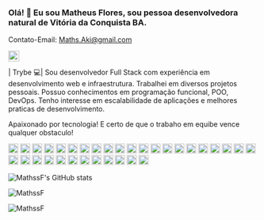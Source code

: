 ### Olá! 👋 Eu sou Matheus Flores, sou pessoa desenvolvedora natural de Vitória da Conquista BA.

Contato-Email: Maths.Aki@gmail.com

<a href="https://www.linkedin.com/in/matheus-oaf/">
  <img align="left" alt="Matheus LinkdeIn" width="22px" src="https://cdn.jsdelivr.net/npm/simple-icons@v3/icons/linkedin.svg" />
</a>

<br />
<br />
| Trybe 💻|
Sou desenvolvedor Full Stack com experiência em desenvolvimento web e infraestrutura.
Trabalhei em diversos projetos pessoais. Possuo conhecimentos em programação funcional, POO, DevOps.
Tenho interesse em escalabilidade de aplicações e melhores praticas de desenvolvimento.

Apaixonado por tecnologia! E certo de que o trabaho em equibe vence qualquer obstaculo!


<code><img height="20" src="https://img.shields.io/badge/JavaScript-323330?style=for-the-badge&logo=javascript&logoColor=F7DF1E" ></code>
<code><img height="20" src="https://img.shields.io/badge/TypeScript-007ACC?style=for-the-badge&logo=typescript&logoColor=white"></code>
<code><img height="20" src="https://img.shields.io/badge/React-20232A?style=for-the-badge&logo=react&logoColor=61DAFB"></code>
<code><img height="20" src="https://img.shields.io/badge/Node.js-339933?style=for-the-badge&logo=nodedotjs&logoColor=white"></code>
<code><img height="20" src="https://img.shields.io/badge/Git-000000?style=for-the-badge&logo=git&logoColor=white"></code>
<code><img height="20" src="https://img.shields.io/badge/GitHub-100000?style=for-the-badge&logo=github&logoColor=white"></code>
<code><img height="20" src="https://img.shields.io/badge/Python-3776AB?style=for-the-badge&logo=python&logoColor=white"></code>
<code><img height="20" src="https://img.shields.io/badge/HTML5-E34F26?style=for-the-badge&logo=html5&logoColor=white"></code>
<code><img height="20" src="https://img.shields.io/badge/CSS3-%231572B6.svg?style=for-the-badge&logo=css3&logoColor=white"></code>
<code><img height="20" src="https://img.shields.io/badge/Tailwind_CSS-38B2AC?style=for-the-badge&logo=tailwindcss&logoColor=white"></code>
<code><img height="20" src="https://img.shields.io/badge/Next.js-000000?style=for-the-badge&logo=nextdotjs&logoColor=white"></code>
<code><img height="20" src="https://img.shields.io/badge/NestJS-E0234E?style=for-the-badge&logo=nestjs&logoColor=white"></code>
<code><img height="20" src="https://img.shields.io/badge/JWT-000000?style=for-the-badge&logo=JSON%20web%20tokens&logoColor=white"></code>
<code><img height="20" src="https://img.shields.io/badge/eslint-3A33D1?style=for-the-badge&logo=eslint&logoColor=white"></code>
<code><img height="20" src="https://img.shields.io/badge/MySQL-005C84?style=for-the-badge&logo=mysql&logoColor=white"></code>
<code><img height="20" src="https://img.shields.io/badge/PostgreSQL-336791?style=for-the-badge&logo=postgresql&logoColor=white"></code>
<code><img height="20" src="https://img.shields.io/badge/RabbitMQ-FF6600?style=for-the-badge&logo=rabbitmq&logoColor=white"></code>
<code><img height="20" src="https://img.shields.io/badge/Cypress-17202C?style=for-the-badge&logo=cypress&logoColor=white"></code>
<code><img height="20" src="https://img.shields.io/badge/Linux-FCC624?style=for-the-badge&logo=linux&logoColor=black"></code>
<code><img height="20" src="https://img.shields.io/badge/Ubuntu-E95420?style=for-the-badge&logo=ubuntu&logoColor=white"></code>
<code><img height="20" src="https://img.shields.io/badge/Windows-0078D6?style=for-the-badge&logo=windows&logoColor=white"></code>
<code><img height="20" src="https://img.shields.io/badge/npm-CB3837?style=for-the-badge&logo=npm&logoColor=white"></code>
<code><img height="20" src="https://img.shields.io/badge/Yarn-2C8EBB?style=for-the-badge&logo=yarn&logoColor=white"></code>
<code><img height="20" src="https://img.shields.io/badge/React_Router-CA4245?style=for-the-badge&logo=react-router&logoColor=white"></code>
<code><img height="20" src="https://img.shields.io/badge/Express-000000?style=for-the-badge&logo=express&logoColor=white"></code>
<code><img height="20" src="https://img.shields.io/badge/Restfy-00A86B?style=for-the-badge&logo=restfy&logoColor=white"></code>
<code><img height="20" src="https://img.shields.io/badge/Fastify-00B4A2?style=for-the-badge&logo=fastify&logoColor=white"></code>
<code><img height="20" src="https://img.shields.io/badge/Sequelize-52B0E7?style=for-the-badge&logo=sequelize&logoColor=white"></code>
<code><img height="20" src="https://img.shields.io/badge/Knex-00A300?style=for-the-badge&logo=knex&logoColor=white"></code>
<code><img height="20" src="https://img.shields.io/badge/TypeORM-4F1D1B?style=for-the-badge&logo=typeorm&logoColor=white"></code>
<code><img height="20" src="https://img.shields.io/badge/Prisma-2D3748?style=for-the-badge&logo=prisma&logoColor=white"></code>
<code><img height="20" src="https://img.shields.io/badge/Docker-2CA5E0?style=for-the-badge&logo=docker&logoColor=white"></code>
<code><img height="20" src="https://img.shields.io/badge/ContextAPI-20232A?style=for-the-badge&logo=react&logoColor=61DAFB"></code>


![MathssF's GitHub stats](https://github-readme-stats-git-masterrstaa-rickstaa.vercel.app/api?username=MathssF&show_icons=true&count_private=true)

<img align="center" src="https://github-readme-stats-git-masterrstaa-rickstaa.vercel.app/api/top-langs/?username=MathssF&layout=compact&theme=graywhite&title_color=268bd2" alt="MathssF"/>
<br>
<p align="left"> <img src="https://komarev.com/ghpvc/?username=MathssF" alt="MathssF"/> </p>
